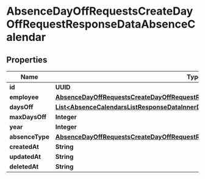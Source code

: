 

# AbsenceDayOffRequestsCreateDayOffRequestResponseDataAbsenceCalendar


## Properties

| Name | Type | Description | Notes |
|------------ | ------------- | ------------- | -------------|
|**id** | **UUID** |  |  [optional] |
|**employee** | [**AbsenceDayOffRequestsCreateDayOffRequestResponseDataAbsenceCalendarEmployee**](AbsenceDayOffRequestsCreateDayOffRequestResponseDataAbsenceCalendarEmployee.md) |  |  [optional] |
|**daysOff** | [**List&lt;AbsenceCalendarsListResponseDataInnerDaysOffInner&gt;**](AbsenceCalendarsListResponseDataInnerDaysOffInner.md) |  |  [optional] |
|**maxDaysOff** | **Integer** |  |  [optional] |
|**year** | **Integer** |  |  [optional] |
|**absenceType** | [**AbsenceDayOffRequestsCreateDayOffRequestResponseDataAbsenceCalendarAbsenceType**](AbsenceDayOffRequestsCreateDayOffRequestResponseDataAbsenceCalendarAbsenceType.md) |  |  [optional] |
|**createdAt** | **String** |  |  [optional] |
|**updatedAt** | **String** |  |  [optional] |
|**deletedAt** | **String** |  |  [optional] |



